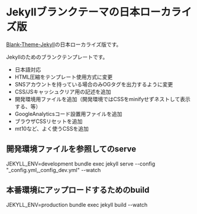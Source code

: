 # Jekyllブランクテーマの日本ローカライズ版

[Blank-Theme-Jekyll](https://github.com/garrettboatman/Blank-Theme-Jekyll)の日本ローカライズ版です。

Jekyllのためのブランクテンプレートです。

- 日本語対応
- HTML圧縮をテンプレート使用方式に変更
- SNSアカウントを持っている場合のみOGタグを出力するように変更
- CSS/JSキャッシュクリア用の記述を追加
- 開発環境用ファイルを追加（開発環境ではCSSをminifyせずネストして表示する、等）
- GoogleAnalyticsコード設置用ファイルを追加
- ブラウザCSSリセットを追加
- mt10など、よく使うCSSを追加

## 開発環境ファイルを参照してのserve
JEKYLL_ENV=development bundle exec jekyll serve --config "_config.yml,_config_dev.yml" --watch

## 本番環境にアップロードするためのbuild
JEKYLL_ENV=production bundle exec jekyll build --watch
